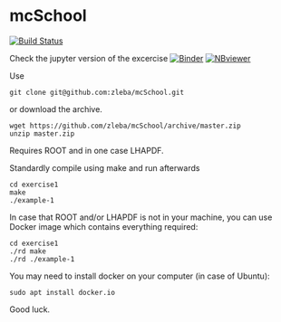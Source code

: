 # mcSchool
[![Build Status](https://travis-ci.org/zleba/mcSchool.svg?branch=master)](https://travis-ci.org/zleba/mcSchool)

Check the jupyter version of the excercise
[![Binder](https://mybinder.org/badge.svg)](https://mybinder.org/v2/gh/zleba/mcSchool/master?filepath=exerciseNb)
[![NBviewer](https://raw.githubusercontent.com/jupyter/design/master/logos/Badges/nbviewer_badge.svg)](https://nbviewer.jupyter.org/github/zleba/mcSchool/tree/master/exerciseNb)


Use
```
git clone git@github.com:zleba/mcSchool.git
```

or download the archive.
```
wget https://github.com/zleba/mcSchool/archive/master.zip
unzip master.zip
```
Requires ROOT and in one case LHAPDF.

Standardly compile using make and run afterwards
```
cd exercise1
make
./example-1
```

In case that ROOT and/or LHAPDF is not in your machine, you can use Docker image which contains everything required:
```
cd exercise1
./rd make
./rd ./example-1
```
You may need to install docker on your computer (in case of Ubuntu):

```
sudo apt install docker.io
```
Good luck.
